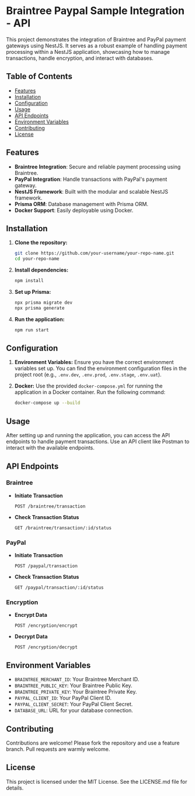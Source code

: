 
# Braintree Paypal Sample Integration - API

This project demonstrates the integration of Braintree and PayPal payment gateways using NestJS. It serves as a robust example of handling payment processing within a NestJS application, showcasing how to manage transactions, handle encryption, and interact with databases.

## Table of Contents

- [Features](#features)
- [Installation](#installation)
- [Configuration](#configuration)
- [Usage](#usage)
- [API Endpoints](#api-endpoints)
- [Environment Variables](#environment-variables)
- [Contributing](#contributing)
- [License](#license)

## Features

- **Braintree Integration**: Secure and reliable payment processing using Braintree.
- **PayPal Integration**: Handle transactions with PayPal's payment gateway.
- **NestJS Framework**: Built with the modular and scalable NestJS framework.
- **Prisma ORM**: Database management with Prisma ORM.
- **Docker Support**: Easily deployable using Docker.

## Installation

1. **Clone the repository:**
    ```sh
    git clone https://github.com/your-username/your-repo-name.git
    cd your-repo-name
    ```

2. **Install dependencies:**
    ```sh
    npm install
    ```

3. **Set up Prisma:**
    ```sh
    npx prisma migrate dev
    npx prisma generate
    ```

4. **Run the application:**
    ```sh
    npm run start
    ```

## Configuration

1. **Environment Variables:**
   Ensure you have the correct environment variables set up. You can find the environment configuration files in the project root (e.g., `.env.dev`, `.env.prod`, `.env.stage`, `.env.uat`).

2. **Docker:**
   Use the provided `docker-compose.yml` for running the application in a Docker container. Run the following command:
    ```sh
    docker-compose up --build
    ```

## Usage

After setting up and running the application, you can access the API endpoints to handle payment transactions. Use an API client like Postman to interact with the available endpoints.

## API Endpoints

### Braintree

- **Initiate Transaction**
    ```http
    POST /braintree/transaction
    ```

- **Check Transaction Status**
    ```http
    GET /braintree/transaction/:id/status
    ```

### PayPal

- **Initiate Transaction**
    ```http
    POST /paypal/transaction
    ```

- **Check Transaction Status**
    ```http
    GET /paypal/transaction/:id/status
    ```

### Encryption

- **Encrypt Data**
    ```http
    POST /encryption/encrypt
    ```

- **Decrypt Data**
    ```http
    POST /encryption/decrypt
    ```

## Environment Variables

- `BRAINTREE_MERCHANT_ID`: Your Braintree Merchant ID.
- `BRAINTREE_PUBLIC_KEY`: Your Braintree Public Key.
- `BRAINTREE_PRIVATE_KEY`: Your Braintree Private Key.
- `PAYPAL_CLIENT_ID`: Your PayPal Client ID.
- `PAYPAL_CLIENT_SECRET`: Your PayPal Client Secret.
- `DATABASE_URL`: URL for your database connection.

## Contributing

Contributions are welcome! Please fork the repository and use a feature branch. Pull requests are warmly welcome.

## License

This project is licensed under the MIT License. See the LICENSE.md file for details.
